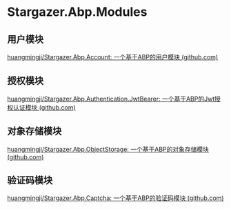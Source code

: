 # Stargazer.Abp.Modules

## 用户模块

[huangmingji/Stargazer.Abp.Account: 一个基于ABP的用户模块 (github.com)](https://github.com/huangmingji/Stargazer.Abp.Account)

## 授权模块

[huangmingji/Stargazer.Abp.Authentication.JwtBearer: 一个基于ABP的Jwt授权认证模块 (github.com)](https://github.com/huangmingji/Stargazer.Abp.Authentication.JwtBearer)

## 对象存储模块

[huangmingji/Stargazer.Abp.ObjectStorage: 一个基于ABP的对象存储模块 (github.com)](https://github.com/huangmingji/Stargazer.Abp.ObjectStorage)

## 验证码模块

[huangmingji/Stargazer.Abp.Captcha: 一个基于ABP的验证码模块 (github.com)](https://github.com/huangmingji/Stargazer.Abp.Captcha)

